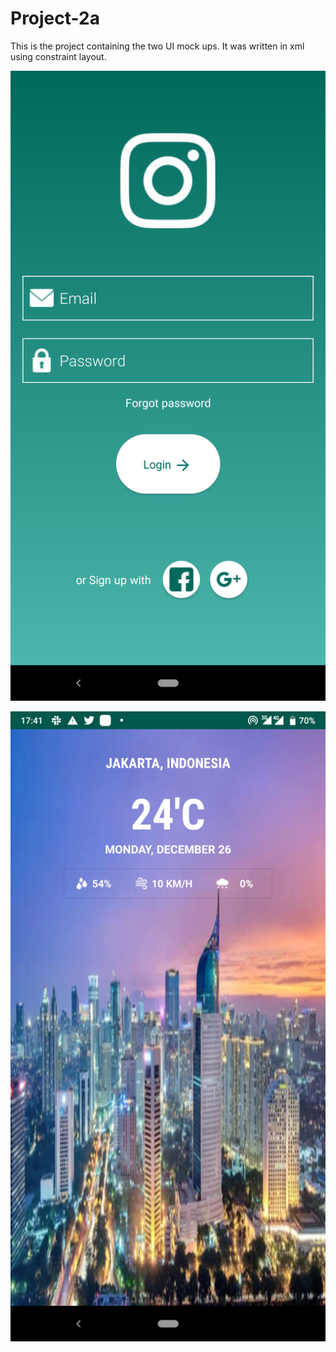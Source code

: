 # Project-2a

This is the project containing the two UI mock ups.
It was written in xml using constraint layout.

![mock up 1](images/ig_page.png)

![mock up 2](images/weather_page.png)
